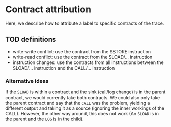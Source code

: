 # Contract attribution

Here, we describe how to attribute a label to specific contracts of the trace.

## TOD definitions

- write-write conflict: use the contract from the SSTORE instruction
- write-read conflict: use the contract from the SLOAD/... instruction
- instruction changes: use the contracts from all instructions between the SLOAD/... instruction and the CALL/... instruction

### Alternative ideas

If the `SLOAD` is within a contract and the sink (call/log change) is in the parent contract, we would currently take both contracts. We could also only take the parent contract and say that the `CALL` was the problem, yielding a different output and taking it as a source (ignoring the inner workings of the CALL). However, the other way around, this does not work (An `SLOAD` is in the parent and the `LOG` is in the child).